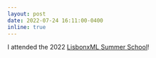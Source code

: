 ```yaml
---
layout: post
date: 2022-07-24 16:11:00-0400
inline: true
---
```

I attended the 2022  [LisbonxML Summer School](http://lxmls.it.pt/2022/index.html)!
